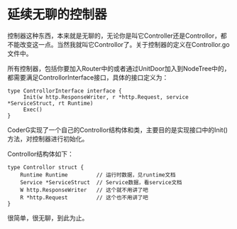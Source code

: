# 延续无聊的控制器 #

控制器这种东西，本来就是无聊的，无论你是叫它Controller还是Controllor，都不能改变这一点。当然我就叫它Controllor了。关于控制器的定义在Controllor.go文件中。

所有控制器，包括你要加入Router中的或者通过UnitDoor加入到NodeTree中的，都需要满足ControllorInterface接口，具体的接口定义为：

	type ControllorInterface interface {
		 Init(w http.ResponseWriter, r *http.Request, service *ServiceStruct, rt Runtime)
		 Exec()
	}

CoderG实现了一个自己的Controllor结构体和类，主要目的是实现接口中的Init()方法，对控制器进行初始化。

Controllor结构体如下：

	type Controllor struct {
		Runtime Runtime			// 运行时数据，见runtime文档
		Service *ServiceStruct	// Service数据，看service文档
		W http.ResponseWriter	// 这个就不用讲了吧
		R *http.Request			// 这个也不用讲了吧
	}

很简单，很无聊，到此为止。
